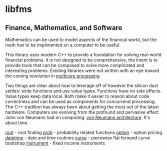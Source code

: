 # libfms
## Finance, Mathematics, and Software

Mathematics can be used to model aspects of the financial world, but the math has to be implimented on a computer to be useful.

This library uses modern C++ to provide a foundation for solving real-world financial problems. It is not designed to be comprehensive, the intent is to provide tools that can be composed to solve more complicated and interesting problems. Existing libraries were not written with an eye toward the coming revolution in [multicore processing](http://www.gotw.ca/publications/concurrency-ddj.htm).

Two things are clear about how to leverage off of however the silicon dust settles: write functions and use value types. Functions have no side effects. Value types keep data local. Both make it easier to reason about code correctness and can be used as components for concurrend processing. The C++ tradition has always been about getting the most out of the latest hardware. Computers are evolving from the profound and pervasive effect John von Neumann had on computing. [von Neumann architecture](http://en.wikipedia.org/wiki/Von_Neumann_architecture). It's about time.

[root](root/README.md) - root finding
[prob](prob/README.md) - probability related functions
[option](option/README.md) - option pricing
[datetime](datetime/README.md) - date and time routines
[curve](curve/README.md) - piecewise flat forward curve bootstrap
[instrument](instrument/README.md) - fixed income instruments
